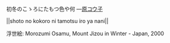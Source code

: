初冬のこゝろにたもつ色や何
—[原コウ子](https://ja.wikipedia.org/wiki/原コウ子)

||shoto no kokoro ni tamotsu iro ya nani||

浮世絵: Morozumi Osamu, Mount Jizou in Winter - Japan, 2000